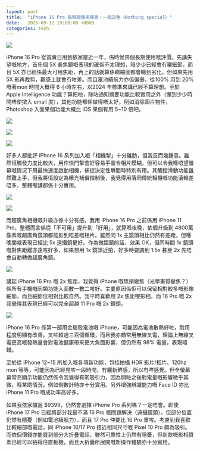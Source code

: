 ```yaml
---
layout: post
title:  "iPhone 16 Pro 長時間使用評測：一般貨色（Nothing special）"
date:   2025-09-12 19:00:00 +0800
categories: tech
---
```

![](https://pub-8c1ddb5aa2ec46d28f40b4295cf14b39.r2.dev/2025/09/5b885b3e29560288204b8118a0065d34.jpeg)

iPhone 16 Pro 從首賣日用到依家接近一年，係時候畀個長期使用嘅評價。先講失望嘅地方，首先個 5X 長焦鏡嘅表現的確係不太理想，暗少少已經會冇曬細節，而且 5X 亦已經係最大可用焦距，再上的話就算係睇縮圖都會睇到劣化，但如果先用 5X 影再裁剪，觀感上就會冇咁差。而且電池續航力亦係偏弱，從100% 用到 20% 嘅著mon 時間大概得 6 小時左右，以2024 年標準來講已經不算理想。至於 Apple Intelligence 功能？算把啦，除咗通知摘要功能比較實用之外（慳到少少時間唔使撳入 email 度），其他功能都係做得唔太好，例如消除圖片物件，Photoshop 入面果個功能大概比 iOS 果個有用 5~10 倍吧。

![](https://pub-8c1ddb5aa2ec46d28f40b4295cf14b39.r2.dev/2025/09/d1df319ad414c7113ca2411909a89eab.jpeg)

![](https://pub-8c1ddb5aa2ec46d28f40b4295cf14b39.r2.dev/2025/09/b13ff9662d0e354133b01c8b23f25083.jpeg)

![](https://pub-8c1ddb5aa2ec46d28f40b4295cf14b39.r2.dev/2025/09/b15196e71d3b8410f10c8c4476744e1d.jpeg)

好多人都批評 iPhone 16 系列加入嘅「相機掣」十分雞肋，但我反而幾鍾意。雖然佢觸發力度比較大，用作快門掣會好容易手震令相片模糊，但可以令我喺唔望螢幕嘅情況下用最快速度啟動相機，捕捉決定性瞬間時特別有用。其觸控滑動功能雖然難上手，但我將佢設定為曝光補償控制後，我覺得用落同傳統相機嘅功能滾輪差唔多，整體嚟講都係十分實用。

![](https://pub-8c1ddb5aa2ec46d28f40b4295cf14b39.r2.dev/2025/09/b6df9c33bebc777022d26c0a566b6c16.jpeg)

![](https://pub-8c1ddb5aa2ec46d28f40b4295cf14b39.r2.dev/2025/09/941ac8657dcf3fcffcb3fed2a38e1c23.jpeg)

而超廣角相機嘅升級亦係十分有感。我用 iPhone 16 Pro 之前係用 iPhone 11 Pro，整體而言係從「不可用」提升到「好用」，就算喺夜晚，依個升級到 4800萬像素嘅超廣角鏡頭都能影到唔差嘅相片。雖然同 1x 主鏡頭相比仍然有差距，但喺晚間嘅表現已經比 5x 遠攝鏡更好。作為微距鏡的話，效果 OK，但同時間 1x 鏡頭嘅對焦距離亦遠咗好多，如果想用 1x 鏡頭近拍，好多時要調到 1.5x 甚至 2x 先唔會自動轉做超廣角鏡。

![](https://pub-8c1ddb5aa2ec46d28f40b4295cf14b39.r2.dev/2025/09/c54a0be7affca303b6d22503e73934db.jpeg)

講起 iPhone 16 Pro 嘅 2x 焦距，我覺得 iPhone 嘅無損變焦（光學畫質變焦？）係所有手機嘅同類功能入面數一數二咁好。主要原因係佢可以保留相對較多嘅影像細節，而且細節位相對比較自然。我平時喜歡用 2x 焦距嚟影相，而 16 Pro 嘅 2x 我覺得其表現已經可以完全超越 11 Pro 嘅 2x 鏡頭。

![](https://pub-8c1ddb5aa2ec46d28f40b4295cf14b39.r2.dev/2025/09/3e3659cc3868b6b38f540880ca2a3862.jpeg)

iPhone 16 Pro 係第一部用金屬殼電池嘅 iPhone，可能因為電池散熱好咗，耐用程度明顯有改善。叉咗超過三百個循環，而且我亦頗常用無線叉電，理論上無線叉電更高嘅發熱量會對電池健康帶來更大負面影響，但仍然有 98% 電量，表現唔錯。

至於從 iPhone 12~15 所加入嘅各項新功能，包括拍攝 HDR 影片/相片、120hz mon 等等，可能因為已經見咗一段時間，冇曬新鮮感，所以冇咩感覺。但全螢幕幕常亮顯示功能仍然係令我覺得有啲吸引力，因為開咗之後對電量嘅影響微乎其微，喺某啲情況，例如倒數計時亦十分實用。另外增強辨識能力嘅 Face ID 亦比 iPhone 11 Pro 嘅成功率高好多。

如果我依家攞返 $9399，仍然會選擇 iPhone Pro 系列嗎？一定唔會。即使 iPhone 17 Pro 已經將部分我最不滿 16 Pro 嘅問題解決（遠攝鏡頭），但部分位置仍然有隱憂（例如電池續航力），而且 17 Pro 仲要比 16 Pro 重咗。考慮到我喜歡比較細部嘅電話，同 iPhone 16/17 Pro 接近相同尺寸嘅 Pixel 10 Pro 頗為吸引。而依個價錢亦能買到部分大折疊電話，雖然可靠性上仍然有隱憂，但新款嘅影相質素已經可以拍得住直板機，而且大折疊所展開嘅新操作體驗亦十分實用。